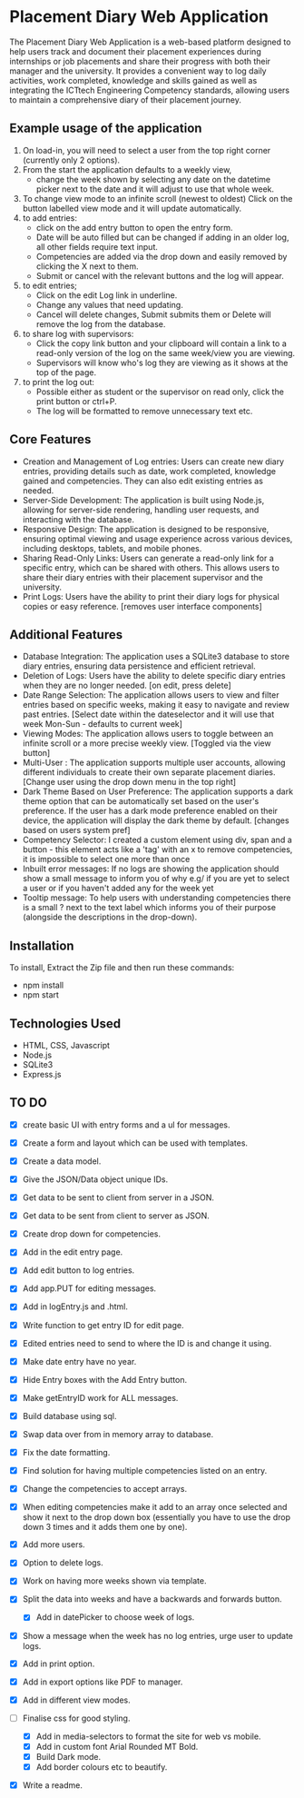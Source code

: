 # Placement Diary Web Application

The Placement Diary Web Application is a web-based platform designed to help users track and document their placement experiences during internships or job placements and share their progress with both their manager and the university. It provides a convenient way to log daily activities, work completed, knowledge and skills gained as well as integrating the ICTtech Engineering Competency standards, allowing users to maintain a comprehensive diary of their placement journey.

## Example usage of the application
1. On load-in, you will need to select a user from the top right corner (currently only 2 options).
2. From the start the application defaults to a weekly view, 
    - change the week shown by selecting any date on the datetime picker next to the date and it will adjust to use that whole week.
3. To change view mode to an infinite scroll (newest to oldest) Click on the button labelled view mode and it will update automatically.
4. to add entries:
    - click on the add entry button to open the entry form.
    - Date will be auto filled but can be changed if adding in an older log, all other fields require text input.
    - Competencies are added via the drop down and easily removed by clicking the X next to them.
    - Submit or cancel with the relevant buttons and the log will appear.
5. to edit entries;
    - Click on the edit Log link in underline.
    - Change any values that need updating.
    - Cancel will delete changes, Submit submits them or Delete will remove the log from the database.
6. to share log with supervisors:
    - Click the copy link button and your clipboard will contain a link to a read-only version of the log on the same week/view you are viewing.
    - Supervisors will know who's log they are viewing as it shows at the top of the page.
7. to print the log out:
    - Possible either as student or the supervisor on read only, click the print button or ctrl+P.
    - The log will be formatted to remove unnecessary text etc.


## Core Features
- Creation and Management of Log entries: Users can create new diary entries, providing details such as date, work completed, knowledge gained and competencies. They can also edit existing entries as needed. 
- Server-Side Development: The application is built using Node.js, allowing for server-side rendering, handling user requests, and interacting with the database.
- Responsive Design: The application is designed to be responsive, ensuring optimal viewing and usage experience across various devices, including desktops, tablets, and mobile phones.
- Sharing Read-Only Links: Users can generate a read-only link for a specific entry, which can be shared with others. This allows users to share their diary entries with their placement supervisor and the university.
- Print Logs: Users have the ability to print their diary logs for physical copies or easy reference. [removes user interface components]

## Additional Features
- Database Integration: The application uses a SQLite3 database to store diary entries, ensuring data persistence and efficient retrieval.
- Deletion of Logs: Users have the ability to delete specific diary entries when they are no longer needed. [on edit, press delete]
- Date Range Selection: The application allows users to view and filter entries based on specific weeks, making it easy to navigate and review past entries. [Select date within the dateselector and it will use that week Mon-Sun - defaults to current week]
- Viewing Modes: The application allows users to toggle between an infinite scroll or a more precise weekly view. [Toggled via the view button]
- Multi-User : The application supports multiple user accounts, allowing different individuals to create their own separate placement diaries. [Change user using the drop down menu in the top right]
- Dark Theme Based on User Preference: The application supports a dark theme option that can be automatically set based on the user's preference. If the user has a dark mode preference enabled on their device, the application will display the dark theme by default. [changes based on users system pref]
- Competency Selector: I created a custom element using div, span and a button - this element acts like a 'tag' with an x to remove competencies, it is impossible to select one more than once
- Inbuilt error messages: If no logs are showing the application should show a small message to inform you of why e.g/ if you are yet to select a user or if you haven't added any for the week yet
- Tooltip message: To help users with understanding competencies there is a small ? next to the text label which informs you of their purpose (alongside the descriptions in the drop-down).

## Installation
To install, Extract the Zip file and then run these commands: 
 - npm install
 - npm start

## Technologies Used
- HTML, CSS, Javascript
- Node.js
- SQLite3
- Express.js

## TO DO
- [x] create basic UI with entry forms and a ul for messages.
- [x] Create a form and layout which can be used with templates.
- [x] Create a data model. 
- [x] Give the JSON/Data object unique IDs.
- [x] Get data to be sent to client from server in a JSON.
- [x] Get data to be sent from client to server as JSON.
- [x] Create drop down for competencies.
- [x] Add in the edit entry page. 
- [x] Add edit button to log entries.
- [x] Add app.PUT for editing messages.
- [x] Add in logEntry.js and .html.
- [x] Write function to get entry ID for edit page.
- [x] Edited entries need to send to where the ID is and change it using.
- [x] Make date entry have no year.
- [x] Hide Entry boxes with the Add Entry button.
- [x] Make getEntryID work for ALL messages.
- [x] Build database using sql.
- [x] Swap data over from in memory array to database.
- [x] Fix the date formatting.
- [x] Find solution for having multiple competencies listed on an entry.
- [x] Change the competencies to accept arrays.
- [x] When editing competencies make it add to an array once selected and show it next to the drop down box (essentially you have to use the drop down 3 times and it adds them one by one).
- [x] Add more users.
- [x] Option to delete logs.
- [x] Work on having more weeks shown via template.
- [x] Split the data into weeks and have a backwards and forwards button.
    - [x] Add in datePicker to choose week of logs.
- [x] Show a message when the week has no log entries, urge user to update logs.
- [x] Add in print option.
- [x] Add in export options like PDF to manager.
- [x] Add in different view modes.
- [ ] Finalise css for good styling.
    - [x] Add in media-selectors to format the site for web vs mobile.
    - [x] Add in custom font Arial Rounded MT Bold.
    - [x] Build Dark mode.
    - [x] Add border colours etc to beautify.
- [x] Write a readme.


